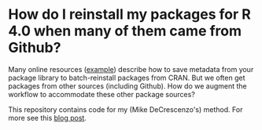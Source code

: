 # How do I reinstall my packages for R 4.0 when many of them came from Github?

Many online resources ([example](https://rstats.wtf/maintaining-r.html#how-to-transfer-your-library-when-updating-r)) describe how to save metadata from your package library to batch-reinstall packages from CRAN. But we often get packages from other sources (including Github). How do we augment the workflow to accommodate these other package sources? 

This repository contains code for my (Mike DeCrescenzo's) method. For more see this [blog post](https://mikedecr.github.io/post/package-reinstall/). 
